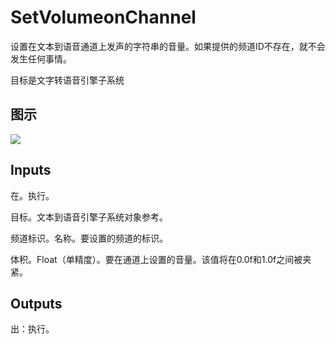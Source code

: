 # SetVolumeonChannel

设置在文本到语音通道上发声的字符串的音量。如果提供的频道ID不存在，就不会发生任何事情。

目标是文字转语音引擎子系统

## 图示

![]($-20221218-21114533.png)

## Inputs

在。执行。

目标。文本到语音引擎子系统对象参考。

频道标识。名称。要设置的频道的标识。

体积。Float（单精度）。要在通道上设置的音量。该值将在0.0f和1.0f之间被夹紧。

## Outputs

出：执行。
